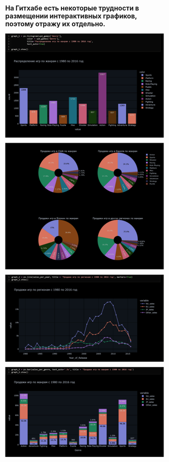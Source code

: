 ## На Гитхабе есть некоторые трудности в размещении интерактивных графиков, поэтому отражу их отдельно.

![Первый график](https://github.com/Goosolio/Portfolio/blob/main/Project%202/graph_1.png)


![Пироговые диаграммы](https://github.com/Goosolio/Portfolio/blob/main/Project%202/pies.png)


![Второй график](https://github.com/Goosolio/Portfolio/blob/main/Project%202/graph_2.png)


![Третий график](https://github.com/Goosolio/Portfolio/blob/main/Project%202/graph_3.png)
